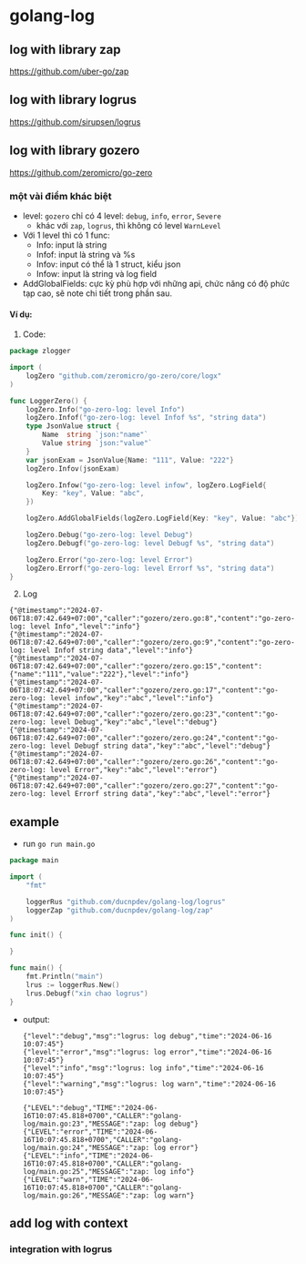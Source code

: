 # golang-log

## log with library zap
https://github.com/uber-go/zap

## log with library logrus
https://github.com/sirupsen/logrus

## log with library gozero
https://github.com/zeromicro/go-zero

### một vài điểm khác biệt
- level: `gozero` chỉ có 4 level: `debug`, `info`, `error`, `Severe`
  - khác với `zap`, `logrus`, thì không có level `WarnLevel`
- Với 1 level thì có 1 func:
  - Info: input là string
  - Infof: input là string và %s
  - Infov: input có thể là 1 struct, kiểu json
  - Infow: input là string và log field
- AddGlobalFields: cực kỳ phù hợp với những api, chức năng có độ phức tạp cao, sẽ note chi tiết trong phần sau.

#### Ví dụ:
1. Code:
```go
package zlogger

import (
	logZero "github.com/zeromicro/go-zero/core/logx"
)

func LoggerZero() {
	logZero.Info("go-zero-log: level Info")
	logZero.Infof("go-zero-log: level Infof %s", "string data")
	type JsonValue struct {
		Name  string `json:"name"`
		Value string `json:"value"`
	}
	var jsonExam = JsonValue{Name: "111", Value: "222"}
	logZero.Infov(jsonExam)

	logZero.Infow("go-zero-log: level infow", logZero.LogField{
		Key: "key", Value: "abc",
	})

	logZero.AddGlobalFields(logZero.LogField{Key: "key", Value: "abc"})

	logZero.Debug("go-zero-log: level Debug")
	logZero.Debugf("go-zero-log: level Debugf %s", "string data")

	logZero.Error("go-zero-log: level Error")
	logZero.Errorf("go-zero-log: level Errorf %s", "string data")
}
```
2. Log
```log
{"@timestamp":"2024-07-06T18:07:42.649+07:00","caller":"gozero/zero.go:8","content":"go-zero-log: level Info","level":"info"}
{"@timestamp":"2024-07-06T18:07:42.649+07:00","caller":"gozero/zero.go:9","content":"go-zero-log: level Infof string data","level":"info"}
{"@timestamp":"2024-07-06T18:07:42.649+07:00","caller":"gozero/zero.go:15","content":{"name":"111","value":"222"},"level":"info"}
{"@timestamp":"2024-07-06T18:07:42.649+07:00","caller":"gozero/zero.go:17","content":"go-zero-log: level infow","key":"abc","level":"info"}
{"@timestamp":"2024-07-06T18:07:42.649+07:00","caller":"gozero/zero.go:23","content":"go-zero-log: level Debug","key":"abc","level":"debug"}
{"@timestamp":"2024-07-06T18:07:42.649+07:00","caller":"gozero/zero.go:24","content":"go-zero-log: level Debugf string data","key":"abc","level":"debug"}
{"@timestamp":"2024-07-06T18:07:42.649+07:00","caller":"gozero/zero.go:26","content":"go-zero-log: level Error","key":"abc","level":"error"}
{"@timestamp":"2024-07-06T18:07:42.649+07:00","caller":"gozero/zero.go:27","content":"go-zero-log: level Errorf string data","key":"abc","level":"error"}
```

## example
- run `go run main.go`
```go
package main

import (
	"fmt"

	loggerRus "github.com/ducnpdev/golang-log/logrus"
	loggerZap "github.com/ducnpdev/golang-log/zap"
)

func init() {

}

func main() {
	fmt.Println("main")
	lrus := loggerRus.New()
	lrus.Debugf("xin chao logrus")
}
```
- output:
    ```log
    {"level":"debug","msg":"logrus: log debug","time":"2024-06-16 10:07:45"}
    {"level":"error","msg":"logrus: log error","time":"2024-06-16 10:07:45"}
    {"level":"info","msg":"logrus: log info","time":"2024-06-16 10:07:45"}
    {"level":"warning","msg":"logrus: log warn","time":"2024-06-16 10:07:45"}

    {"LEVEL":"debug","TIME":"2024-06-16T10:07:45.818+0700","CALLER":"golang-log/main.go:23","MESSAGE":"zap: log debug"}
    {"LEVEL":"error","TIME":"2024-06-16T10:07:45.818+0700","CALLER":"golang-log/main.go:24","MESSAGE":"zap: log error"}
    {"LEVEL":"info","TIME":"2024-06-16T10:07:45.818+0700","CALLER":"golang-log/main.go:25","MESSAGE":"zap: log info"}
    {"LEVEL":"warn","TIME":"2024-06-16T10:07:45.818+0700","CALLER":"golang-log/main.go:26","MESSAGE":"zap: log warn"}
    ```

## add log with context
### integration with logrus

